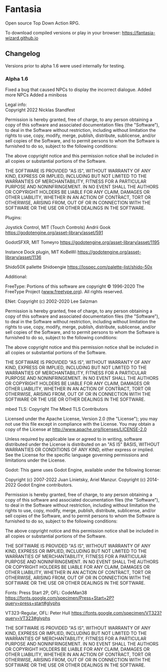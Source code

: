 <h1>Fantasia</h1>
Open source Top Down Action RPG.

To download compiled versions or play in your browser: https://fantasia-wizard.github.io

<h2>Changelog</h2>

Versions prior to alpha 1.6 were used internally for testing.

<h3>Alpha 1.6</h3>
Fixed a bug that caused NPCs to display the incorrect dialogue.
Added more NPCs
Added a miniboss

Legal info:<br>
Copyright 2022 Nicklas Standfest

Permission is hereby granted, free of charge, to any person obtaining a copy of this software and associated documentation files (the "Software"), to deal in the Software without restriction, including without limitation the rights to use, copy, modify, merge, publish, distribute, sublicense, and/or sell copies of the Software, and to permit persons to whom the Software is furnished to do so, subject to the following conditions:

The above copyright notice and this permission notice shall be included in all copies or substantial portions of the Software.

THE SOFTWARE IS PROVIDED "AS IS", WITHOUT WARRANTY OF ANY KIND, EXPRESS OR IMPLIED, INCLUDING BUT NOT LIMITED TO THE WARRANTIES OF MERCHANTABILITY, FITNESS FOR A PARTICULAR PURPOSE AND NONINFRINGEMENT. IN NO EVENT SHALL THE AUTHORS OR COPYRIGHT HOLDERS BE LIABLE FOR ANY CLAIM, DAMAGES OR OTHER LIABILITY, WHETHER IN AN ACTION OF CONTRACT, TORT OR OTHERWISE, ARISING FROM, OUT OF OR IN CONNECTION WITH THE SOFTWARE OR THE USE OR OTHER DEALINGS IN THE SOFTWARE.

Plugins:

Joystick Control, MIT (Touch Controls)
Andrii Gook
https://godotengine.org/asset-library/asset/591

GodotSFXR, MIT
Tomeyro
https://godotengine.org/asset-library/asset/1195

Instance Dock plugin, MIT
KoBeWi
https://godotengine.org/asset-library/asset/1136

Shido50X pallette
Shidoengie
https://lospec.com/palette-list/shido-50x

Additional:

FreeType:
Portions of this software are copyright © 1996-2020 The FreeType Project (www.freetype.org). All rights reserved.

ENet:
Copyright (c) 2002-2020 Lee Salzman

Permission is hereby granted, free of charge, to any person obtaining a copy of this software and associated documentation files (the "Software"), to deal in the Software without restriction, including without limitation the rights to use, copy, modify, merge, publish, distribute, sublicense, and/or sell copies of the Software, and to permit persons to whom the Software is furnished to do so, subject to the following conditions:

The above copyright notice and this permission notice shall be included in all copies or substantial portions of the Software.

THE SOFTWARE IS PROVIDED "AS IS", WITHOUT WARRANTY OF ANY KIND, EXPRESS OR IMPLIED, INCLUDING BUT NOT LIMITED TO THE WARRANTIES OF MERCHANTABILITY, FITNESS FOR A PARTICULAR PURPOSE AND NONINFRINGEMENT. IN NO EVENT SHALL THE AUTHORS OR COPYRIGHT HOLDERS BE LIABLE FOR ANY CLAIM, DAMAGES OR OTHER LIABILITY, WHETHER IN AN ACTION OF CONTRACT, TORT OR OTHERWISE, ARISING FROM, OUT OF OR IN CONNECTION WITH THE SOFTWARE OR THE USE OR OTHER DEALINGS IN THE SOFTWARE.

mbed TLS:
Copyright The Mbed TLS Contributors

Licensed under the Apache License, Version 2.0 (the "License"); you may not use this file except in compliance with the License. You may obtain a copy of the License at http://www.apache.org/licenses/LICENSE-2.0

Unless required by applicable law or agreed to in writing, software distributed under the License is distributed on an "AS IS" BASIS, WITHOUT WARRANTIES OR CONDITIONS OF ANY KIND, either express or implied. See the License for the specific language governing permissions and limitations under the License.

Godot:
This game uses Godot Engine, available under the following license:

Copyright (c) 2007-2022 Juan Linietsky, Ariel Manzur. Copyright (c) 2014-2022 Godot Engine contributors.

Permission is hereby granted, free of charge, to any person obtaining a copy of this software and associated documentation files (the "Software"), to deal in the Software without restriction, including without limitation the rights to use, copy, modify, merge, publish, distribute, sublicense, and/or sell copies of the Software, and to permit persons to whom the Software is furnished to do so, subject to the following conditions:

The above copyright notice and this permission notice shall be included in all copies or substantial portions of the Software.

THE SOFTWARE IS PROVIDED "AS IS", WITHOUT WARRANTY OF ANY KIND, EXPRESS OR IMPLIED, INCLUDING BUT NOT LIMITED TO THE WARRANTIES OF MERCHANTABILITY, FITNESS FOR A PARTICULAR PURPOSE AND NONINFRINGEMENT. IN NO EVENT SHALL THE AUTHORS OR COPYRIGHT HOLDERS BE LIABLE FOR ANY CLAIM, DAMAGES OR OTHER LIABILITY, WHETHER IN AN ACTION OF CONTRACT, TORT OR OTHERWISE, ARISING FROM, OUT OF OR IN CONNECTION WITH THE SOFTWARE OR THE USE OR OTHER DEALINGS IN THE SOFTWARE.

Fonts:
Press Start 2P, OFL:
CodeMan38
https://fonts.google.com/specimen/Press+Start+2P?query=press+start#glyphs

VT323-Regular, OFL:
Peter Hull
https://fonts.google.com/specimen/VT323?query=VT323#glyphs

THE SOFTWARE IS PROVIDED "AS IS", WITHOUT WARRANTY OF ANY KIND, EXPRESS OR IMPLIED, INCLUDING BUT NOT LIMITED TO THE WARRANTIES OF MERCHANTABILITY, FITNESS FOR A PARTICULAR PURPOSE AND NONINFRINGEMENT. IN NO EVENT SHALL THE AUTHORS OR COPYRIGHT HOLDERS BE LIABLE FOR ANY CLAIM, DAMAGES OR OTHER LIABILITY, WHETHER IN AN ACTION OF CONTRACT, TORT OR OTHERWISE, ARISING FROM, OUT OF OR IN CONNECTION WITH THE SOFTWARE OR THE USE OR OTHER DEALINGS IN THE SOFTWARE.
